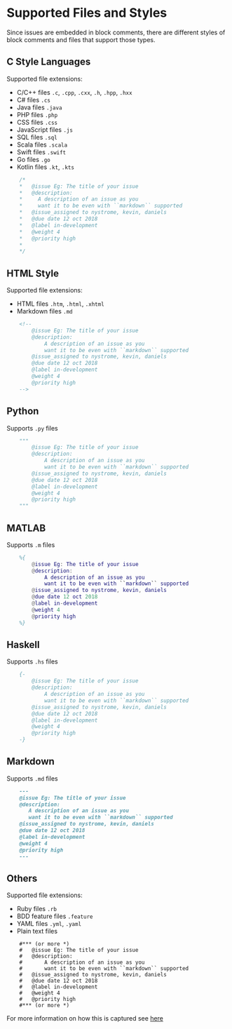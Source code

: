 # Supported Files and Styles

Since issues are embedded in block comments, there are different styles of block comments and files that support those types.

## C Style Languages

Supported file extensions:

* C/C++ files `.c`, `.cpp`, `.cxx`, `.h`, `.hpp`, `.hxx`
* C# files `.cs`
* Java files `.java`
* PHP files `.php`
* CSS files `.css`
* JavaScript files `.js`
* SQL files `.sql`
* Scala files `.scala`
* Swift files `.swift`
* Go files `.go`
* Kotlin files `.kt`, `.kts`


```c
    /*
    *   @issue Eg: The title of your issue
    *   @description:
    *     A description of an issue as you
    *     want it to be even with ``markdown`` supported
    *   @issue_assigned to nystrome, kevin, daniels
    *   @due date 12 oct 2018
    *   @label in-development
    *   @weight 4
    *   @priority high
    *
    */
```

## HTML Style

Supported file extensions:

* HTML files `.htm`, `.html`, `.xhtml`
* Markdown files `.md`

```html
    <!--
        @issue Eg: The title of your issue
        @description:
            A description of an issue as you
            want it to be even with ``markdown`` supported
        @issue_assigned to nystrome, kevin, daniels
        @due date 12 oct 2018
        @label in-development
        @weight 4
        @priority high
    -->
```

## Python

Supports `.py` files

```python
    """
        @issue Eg: The title of your issue
        @description:
            A description of an issue as you
            want it to be even with ``markdown`` supported
        @issue_assigned to nystrome, kevin, daniels
        @due date 12 oct 2018
        @label in-development
        @weight 4
        @priority high
    """
```

## MATLAB

Supports `.m` files

```matlab
    %{
        @issue Eg: The title of your issue
        @description:
            A description of an issue as you
            want it to be even with ``markdown`` supported
        @issue_assigned to nystrome, kevin, daniels
        @due date 12 oct 2018
        @label in-development
        @weight 4
        @priority high
    %}
```


## Haskell

Supports `.hs` files

```haskell
    {-
        @issue Eg: The title of your issue
        @description:
            A description of an issue as you
            want it to be even with ``markdown`` supported
        @issue_assigned to nystrome, kevin, daniels
        @due date 12 oct 2018
        @label in-development
        @weight 4
        @priority high
    -}
```

## Markdown

Supports ``.md`` files

```markdown
    ---
    @issue Eg: The title of your issue
    @description:
       A description of an issue as you
       want it to be even with ``markdown`` supported
    @issue_assigned to nystrome, kevin, daniels
    @due date 12 oct 2018
    @label in-development
    @weight 4
    @priority high
    ---
```

## Others

Supported file extensions:

* Ruby files `.rb`
* BDD feature files `.feature`
* YAML files `.yml`, `.yaml`
* Plain text files

```
    #*** (or more *)
    #   @issue Eg: The title of your issue
    #   @description:
    #       A description of an issue as you
    #       want it to be even with ``markdown`` supported
    #   @issue_assigned to nystrome, kevin, daniels
    #   @due date 12 oct 2018
    #   @label in-development
    #   @weight 4
    #   @priority high
    #*** (or more *)
```

For more information on how this is captured see [here](sciit/regex.py)